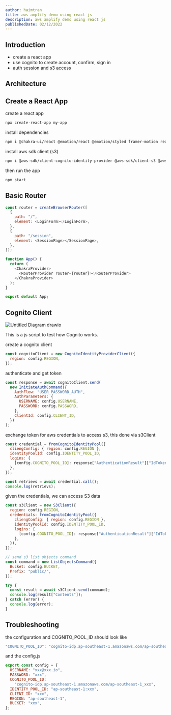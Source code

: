 ```yaml
---
author: haimtran
title: aws amplify demo using react js
description: aws amplify demo using react js
publishedDate: 02/12/2022
---
```


## Introduction

- create a react app
- use cognito to create account, confirm, sign in
- auth session and s3 access

## Architecture

## Create a React App

create a react app

```bash
npx create-react-app my-app
```

install dependencies

```bash
npm i @chakra-ui/react @emotion/react @emotion/styled framer-motion react-icons @chakra-ui/icons react-router-dom
```

install aws sdk client (s3)

```bash
npm i @aws-sdk/client-cognito-identity-provider @aws-sdk/client-s3 @aws-sdk/credential-providers @aws-sdk/s3-request-presigner
```

then run the app

```bash
npm start
```

## Basic Router

```js
const router = createBrowserRouter([
  {
    path: "/",
    element: <LoginForm></LoginForm>,
  },
  {
    path: "/session",
    element: <SessionPage></SessionPage>,
  },
]);

function App() {
  return (
    <ChakraProvider>
      <RouterProvider router={router}></RouterProvider>
    </ChakraProvider>
  );
}

export default App;
```

## Cognito Client

![Untitled Diagram drawio](https://user-images.githubusercontent.com/20411077/205415330-de02051c-9cc0-433d-bc47-72ca90255b78.png)

This is a js script to test how Cognito works.

create a cognito client

```js
const cognitoClient = new CognitoIdentityProviderClient({
  region: config.REGION,
});
```

authenticate and get token

```js
const response = await cognitoClient.send(
  new InitiateAuthCommand({
    AuthFlow: "USER_PASSWORD_AUTH",
    AuthParameters: {
      USERNAME: config.USERNAME,
      PASSWORD: config.PASSWORD,
    },
    ClientId: config.CLIENT_ID,
  })
);
```

exchange token for aws credentials to access s3, this done via s3Client

```js
const credential = fromCognitoIdentityPool({
  cliengConfig: { region: config.REGION },
  identityPoolId: config.IDENTITY_POOL_ID,
  logins: {
    [config.COGNITO_POOL_ID]: response["AuthenticationResult"]["IdToken"],
  },
});

const retrievs = await credential.call();
console.log(retrievs);
```

given the credentials, we can access S3 data

```js
const s3Client = new S3Client({
  region: config.REGION,
  credentials: fromCognitoIdentityPool({
    cliengConfig: { region: config.REGION },
    identityPoolId: config.IDENTITY_POOL_ID,
    logins: {
      [config.COGNITO_POOL_ID]: response["AuthenticationResult"]["IdToken"],
    },
  }),
});

// send s3 list objects command
const command = new ListObjectsCommand({
  Bucket: config.BUCKET,
  Prefix: "public/",
});

try {
  const result = await s3Client.send(command);
  console.log(result["Contents"]);
} catch (error) {
  console.log(error);
}
```

## Troubleshooting

the configuration and COGNITO_POOL_ID should look like

```js
"COGNITO_POOL_ID": "cognito-idp.ap-southeast-1.amazonaws.com/ap-southeast-1_xxx"
```

and the config.js

```js
export const config = {
  USERNAME: "xxx@xxx.io",
  PASSWORD: "xxx",
  COGNITO_POOL_ID:
    "cognito-idp.ap-southeast-1.amazonaws.com/ap-southeast-1_xxx",
  IDENTITY_POOL_ID: "ap-southeast-1:xxx",
  CLIENT_ID: "xxx",
  REGION: "ap-southeast-1",
  BUCKET: "xxx",
};
```
